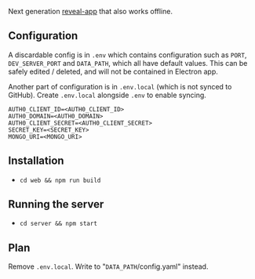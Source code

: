 Next generation [reveal-app](https://github.com/patarapolw/reveal-app) that also works offline.

## Configuration

A discardable config is in `.env` which contains configuration such as `PORT`, `DEV_SERVER_PORT` and `DATA_PATH`, which all have default values. This can be safely edited / deleted, and will not be contained in Electron app.

Another part of configuration is in `.env.local` (which is not synced to GitHub). Create `.env.local` alongside `.env` to enable syncing.

```
AUTH0_CLIENT_ID=<AUTH0_CLIENT_ID>
AUTH0_DOMAIN=<AUTH0_DOMAIN>
AUTH0_CLIENT_SECRET=<AUTH0_CLIENT_SECRET>
SECRET_KEY=<SECRET_KEY>
MONGO_URI=<MONGO_URI>
```

## Installation

- `cd web && npm run build`

## Running the server

- `cd server && npm start`

## Plan

Remove `.env.local`. Write to "`DATA_PATH`/config.yaml" instead.

